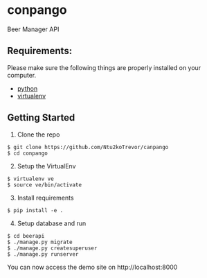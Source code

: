 conpango
=========

Beer Manager API


Requirements:
-------------

Please make sure the following things are properly installed on your computer.

- [python](https://python.org/downloads/>)
- [virtualenv](https://virtualenv.pypa.io/en/stable/>)

Getting Started
---------------

1. Clone the repo

```
$ git clone https://github.com/Ntu2koTrevor/canpango
$ cd conpango
```

2. Setup the VirtualEnv

```
$ virtualenv ve
$ source ve/bin/activate
```

3. Install requirements

```
$ pip install -e .
```

4. Setup database and run

```
$ cd beerapi
$ ./manage.py migrate
$ ./manage.py createsuperuser
$ ./manage.py runserver
```

You can now access the demo site on http://localhost:8000
